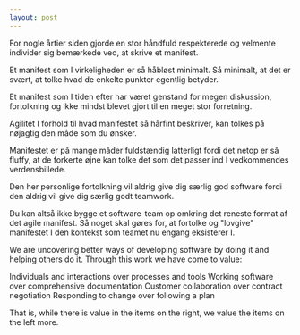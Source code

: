 ```yaml
---
layout: post
---
```


For nogle årtier siden gjorde en stor håndfuld respekterede og velmente individer sig bemærkede ved, at
skrive et manifest. 

Et manifest som I virkeligheden er så håbløst minimalt. Så minimalt, at det er svært, at tolke hvad de enkelte punkter egentlig betyder.

Et manifest som I tiden efter har været genstand for megen diskussion, fortolkning og ikke mindst blevet gjort til en meget stor forretning.

Agilitet I forhold til hvad manifestet så hårfint beskriver, kan tolkes på nøjagtig den måde som du ønsker. 

Manifestet er på mange måder fuldstændig latterligt fordi det netop er så fluffy, at de forkerte øjne kan tolke det som det passer ind I vedkommendes verdensbillede.

Den her personlige fortolkning vil aldrig give dig særlig god software fordi den aldrig vil give dig særlig godt teamwork.

Du kan altså ikke bygge et software-team op omkring det reneste format af det agile manifest. Så noget skal gøres for, at fortolke og "lovgive" manifestet I den kontekst som teamet nu engang eksisterer I. 


We are uncovering better ways of developing
software by doing it and helping others do it.
Through this work we have come to value:

Individuals and interactions over processes and tools
Working software over comprehensive documentation
Customer collaboration over contract negotiation
Responding to change over following a plan

That is, while there is value in the items on
the right, we value the items on the left more.
